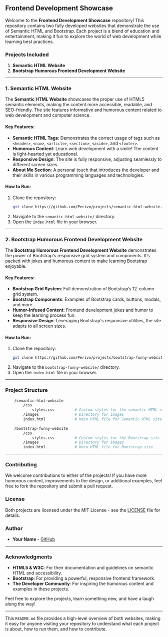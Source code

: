 

## **Frontend Development Showcase**

Welcome to the **Frontend Development Showcase** repository! This repository contains two fully developed websites that demonstrate the use of Semantic HTML and Bootstrap. Each project is a blend of education and entertainment, making it fun to explore the world of web development while learning best practices.

### **Projects Included**
1. **Semantic HTML Website**
2. **Bootstrap Humorous Frontend Development Website**

---

### **1. Semantic HTML Website**

The **Semantic HTML Website** showcases the proper use of HTML5 semantic elements, making the content more accessible, readable, and SEO-friendly. The site features informative and humorous content related to web development and computer science.

#### **Key Features:**
- **Semantic HTML Tags**: Demonstrates the correct usage of tags such as `<header>`, `<nav>`, `<article>`, `<section>`, `<aside>`, and `<footer>`.
- **Humorous Content**: Learn web development with a smile! The content is light-hearted yet educational.
- **Responsive Design**: The site is fully responsive, adjusting seamlessly to different screen sizes.
- **About Me Section**: A personal touch that introduces the developer and their skills in various programming languages and technologies.

#### **How to Run:**
1. Clone the repository:
   ```bash
   git clone https://github.com/Perivo/projects/semantic-html-website.git
   ```
2. Navigate to the `semantic-html-website/` directory.
3. Open the `index.html` file in your browser.

---

### **2. Bootstrap Humorous Frontend Development Website**

The **Bootstrap Humorous Frontend Development Website** demonstrates the power of Bootstrap's responsive grid system and components. It’s packed with jokes and humorous content to make learning Bootstrap enjoyable.

#### **Key Features:**
- **Bootstrap Grid System**: Full demonstration of Bootstrap’s 12-column grid system.
- **Bootstrap Components**: Examples of Bootstrap cards, buttons, modals, and more.
- **Humor-Infused Content**: Frontend development jokes and humor to keep the learning process fun.
- **Responsive Design**: Leveraging Bootstrap's responsive utilities, the site adapts to all screen sizes.

#### **How to Run:**
1. Clone the repository:
   ```bash
   git clone https://github.com/Perivo/projects/bootstrap-funny-website.git
   ```
2. Navigate to the `bootstrap-funny-website/` directory.
3. Open the `index.html` file in your browser.

---

### **Project Structure**
```bash
    /semantic-html-website
        /css
            styles.css         # Custom styles for the semantic HTML site
        /images                # Directory for images
        index.html             # Main HTML file for Semantic HTML site
    
    /bootstrap-funny-website
        /css
            styles.css         # Custom styles for the Bootstrap site
        /images                # Directory for images
        index.html             # Main HTML file for Bootstrap site
```

---

### **Contributing**
We welcome contributions to either of the projects! If you have more humorous content, improvements to the design, or additional examples, feel free to fork the repository and submit a pull request.

### **License**
Both projects are licensed under the MIT License - see the [LICENSE](LICENSE) file for details.

### **Author**
- **Your Name** - [GitHub](https://github.com/Perivo)

---

### **Acknowledgments**
- **HTML5 & W3C**: For their documentation and guidelines on semantic HTML and accessibility.
- **Bootstrap**: For providing a powerful, responsive frontend framework.
- **The Developer Community**: For inspiring the humorous content and examples in these projects.

Feel free to explore the projects, learn something new, and have a laugh along the way!

---

This `README.md` file provides a high-level overview of both websites, making it easy for anyone visiting your repository to understand what each project is about, how to run them, and how to contribute.
